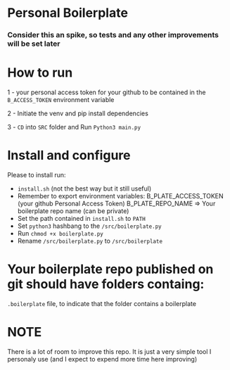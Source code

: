 # Personal Boilerplate

### Consider this an spike, so tests and any other improvements will be set later

# How to run
1 - your personal access token for your github to be contained in the `B_ACCESS_TOKEN` environment variable

2 - Initiate the venv and pip install dependencies

3 - `CD` into `SRC` folder and Run `Python3 main.py`

# Install and configure
Please to install run:
- `install.sh` (not the best way but it still useful)
- Remember to export environment variables:
    B_PLATE_ACCESS_TOKEN (your github Personal Access Token)
    B_PLATE_REPO_NAME => Your boilerplate repo name (can be private)
- Set the path contained in `install.sh` to `PATH` 
- Set `python3` hashbang to the `/src/boilerplate.py`
- Run `chmod +x boilerplate.py`
- Rename `/src/boilerplate.py` to `/src/boilerplate` 

# Your boilerplate repo published on git should have folders containg: 
`.boilerplate` file, to indicate that the folder contains a boilerplate 

# NOTE
There is a lot of room to improve this repo.
It is just a very simple tool I personaly use (and I expect to expend more time here improving)
